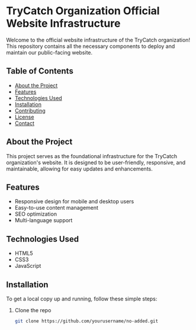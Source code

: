 # TryCatch Organization Official Website Infrastructure

Welcome to the official website infrastructure of the TryCatch organization! This repository contains all the necessary components to deploy and maintain our public-facing website.

## Table of Contents

- [About the Project](#about-the-project)
- [Features](#features)
- [Technologies Used](#technologies-used)
- [Installation](#installation)
- [Contributing](#contributing)
- [License](#license)
- [Contact](#contact)

## About the Project

This project serves as the foundational infrastructure for the TryCatch organization's website. It is designed to be user-friendly, responsive, and maintainable, allowing for easy updates and enhancements.

## Features

- Responsive design for mobile and desktop users
- Easy-to-use content management
- SEO optimization
- Multi-language support

## Technologies Used

- HTML5
- CSS3
- JavaScript

## Installation

To get a local copy up and running, follow these simple steps:

1. Clone the repo
   ```bash
   git clone https://github.com/yourusername/no-added.git
